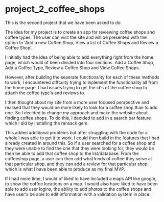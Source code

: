 # project_2_coffee_shops

This is the second project that we have been asked to do.

The idea for my project is to create an app for reviewing coffee shops and coffee types. The user can visit the site and will be presented with the option to 'Add a new Coffee Shop, View a list of Coffee Shops and Review a Coffee Shop'. 

I initially had the idea of being able to add everything right from the home page, which would of been divided into four sections. Add a Coffee Shop, Add a Coffee Type, Review a Coffee Shop and View Coffee Shops. 

However, after building the seperate functionality for each of these methods to work, I encountered diffculty trying to inplement the functionality all from the home page. I had issues trying to get the id's of the coffee shop to attach the coffee type's and reviews to.

I then thought about my site from a more user focused perspective and realised that they would be more likely to look for a coffee shop than to add one. So I decided to change my approach and make the website about finding coffee shops. To do this, I decided to add in a search bar feature which I did by installing the ransack gem.

This added additional problems but after struggling with the code for a whole I was able to get it to work. I could then build in the features that I had already created in around this. So if a user searched for a coffee shop and they were unable to find the one that they were looking for, they would be then be able to add that coffee shop to the list/database. From the coffeeshop page, a user can then add what kinds of coffee they serve at that particular shop, and they can add a review for that particular shop which is what I have been able to produce as my final MVP.

If I had more time, I would of liked to have included a maps API like google, to show the coffee locations on a map. I would also have liked to have been able to add user logins, the ability to add photos to the coffee shops and have user's be able to edit information with a validation system in place. 



